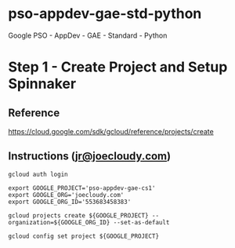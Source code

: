 # pso-appdev-gae-std-python
Google PSO - AppDev - GAE - Standard - Python

# Step 1 - Create Project and Setup Spinnaker
## Reference

https://cloud.google.com/sdk/gcloud/reference/projects/create

## Instructions (jr@joecloudy.com)

```
gcloud auth login

export GOOGLE_PROJECT='pso-appdev-gae-cs1'
export GOOGLE_ORG='joecloudy.com'
export GOOGLE_ORG_ID='553683458383'

gcloud projects create ${GOOGLE_PROJECT} --organization=${GOOGLE_ORG_ID} --set-as-default

gcloud config set project ${GOOGLE_PROJECT}
```


